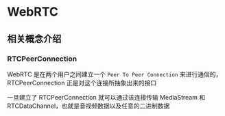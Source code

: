 # WebRTC

## 相关概念介绍

### RTCPeerConnection

WebRTC 是在两个用户之间建立一个 `Peer To Peer Connection` 来进行通信的，RTCPeerConnection 正是对这个连接所抽象出来的接口

一旦建立了 RTCPeerConnection 就可以通过该连接传输 MediaStream 和 RTCDataChannel，也就是音视频数据以及任意的二进制数据

###
